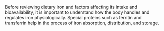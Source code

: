 Before reviewing dietary iron and factors affecting its intake and bioavailability, it is important to understand how the body handles and regulates iron physiologically. Special proteins such as ferritin and transferrin help in the process of iron absorption, distribution, and storage.